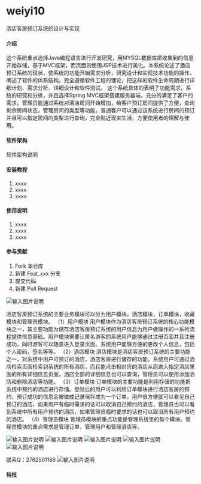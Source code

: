 # weiyi10
酒店客房预订系统的设计与实现
#### 介绍
  这个系统重点选择Java编程语言进行开发研究，用MYSQL数据库把收集到的信息开始存储，基于MVC框架，而页面则使用JSP技术进行美化。本系统论述了酒店预订系统的现状，使系统的功能开始需求分析，研究设计和实现技术功能的操作，阐述了软件的体系结构。完全遵循软件工程的理论，把这样的软件生命周期进行详细计划、需求分析、详细设计和软件测试。
   这个系统具体的表明了功能需求，系统的研究和分析，并且选择Spring MVC框架搭建服务器端，充分的满足了客户的需求。管理员能通过系统对酒店房间开始增加，给客户预订房间提供了方便，查询剩余房间状态，管理房间的类型等功能，普通客户可以通过该系统进行房间的预订并且可以指定房间的类型进行查询，完全贴近现实生活，方便使用者的理解与使用。


#### 软件架构
软件架构说明


#### 安装教程

1.  xxxx
2.  xxxx
3.  xxxx

#### 使用说明

1.  xxxx
2.  xxxx
3.  xxxx

#### 参与贡献

1.  Fork 本仓库
2.  新建 Feat_xxx 分支
3.  提交代码
4.  新建 Pull Request


![输入图片说明](https://images.gitee.com/uploads/images/2020/1122/194654_66a2dd40_4865385.png "屏幕截图.png")

酒店客房预订系统的主要业务模块可以分为用户模块，酒店模块，订单模块，收藏模块和管理员模块。
（1）用户模块
用户模块作为酒店客房预订系统的核心功能模块之一，其主要功能为储存酒店客房预订系统的用户信息为用户做操作的一系列流程提供信息基础。用户模块需要让匿名游客的系统用户能够通过注册页面并且注册成功，同时游客可以随意进入登录页面。系统用户能够方便的更改个人信息，包括个人密码，签名等等。
（2）酒店模块
酒店模块是酒店客房预订系统的主要功能之一，对系统中用户可预订的酒店，酒店客房进行储存的功能。系统用户可通过酒店检索页面检索到系统的所有酒店，而且能点击相对应的酒店从而进入指定酒店里面的所有详细信息页面，酒店全部的详细信息也可以查询，管理员可以使用添加酒店和删除酒店等功能。 
（3）订单模块
订单模块的主要功能是利用存储的功能把系统中预约的酒店进行存储。登陆后的用户可以利用订单模块进行酒店客房的预约，预订成功的信息会被做成记录保存成为一个订单。用户很方便就可以看见自己预订的酒店，如果用户有临时需求的话可以取消自己预约的酒店，管理员也可以看到系统中所有用户预约的酒店，如果管理员临时要求的话也可以取消所有用户预约的酒店。
（4）管理员模块
管理员模块的重点功能是管理系统里的每个模块。管理员模块的重点需求是管理订单，管理用户和管理酒店等。

![输入图片说明](https://images.gitee.com/uploads/images/2020/1122/194725_fc989afd_4865385.png "屏幕截图.png")
![输入图片说明](https://images.gitee.com/uploads/images/2020/1122/194733_be986716_4865385.png "屏幕截图.png")
![输入图片说明](https://images.gitee.com/uploads/images/2020/1122/194743_26537040_4865385.png "屏幕截图.png")
![输入图片说明](https://images.gitee.com/uploads/images/2020/1122/194751_74e79142_4865385.png "屏幕截图.png")
![输入图片说明](https://images.gitee.com/uploads/images/2020/1122/194800_110224ec_4865385.png "屏幕截图.png")



联系Q：2762501186
![输入图片说明](https://images.gitee.com/uploads/images/2020/1119/003728_cd598bb9_4865385.jpeg "微信.jpg")


#### 特技
